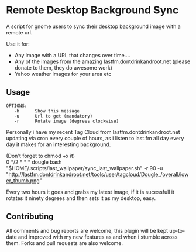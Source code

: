 Remote Desktop Background Sync
============================

A script for gnome users to sync their desktop background image with a remote url.

Use it for:  
* Any image with a URL that changes over time....  
* Any of the images from the amazing lastfm.dontdrinkandroot.net (please donate to them, they do awesome work)  
* Yahoo weather images for your area etc  

Usage
-----
	OPTIONS:
	   -h      Show this message
	   -u      Url to get (mandatory)
	   -r      Rotate image (degrees clockwise)

Personally i have my recent Tag Cloud from lastfm.dontdrinkandroot.net updating via cron every couple of hours, as i listen to last.fm all day every day it makes for an interesting background.

(Don't forget to chmod +x it)  
	0 */2 * * * dougle bash "$HOME/.scripts/last_wallpaper/sync_last_wallpaper.sh" -r 90 -u "http://lastfm.dontdrinkandroot.net/tools/user/tagcloud/Dougle_/overall/lower_thumb.png"
	
Every two hours it goes and grabs my latest image, if it is sucessfull it rotates it ninety degrees and then sets it as my desktop, easy.


Contributing
------------
All comments and bug reports are welcome, this plugin will be kept up-to-date and improved with my new features as and when i stumble across them. Forks and pull requests are also welcome.